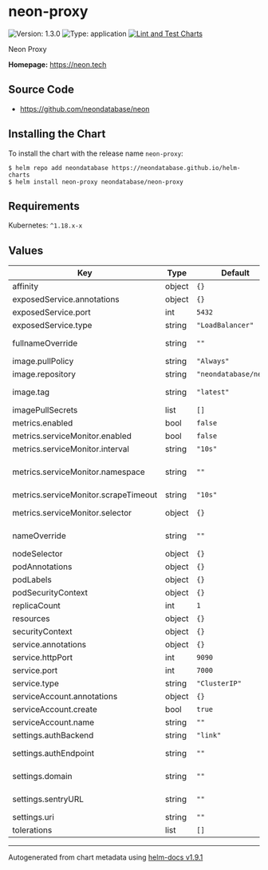 # neon-proxy

![Version: 1.3.0](https://img.shields.io/badge/Version-1.3.0-informational?style=flat-square) ![Type: application](https://img.shields.io/badge/Type-application-informational?style=flat-square) [![Lint and Test Charts](https://github.com/neondatabase/helm-charts/actions/workflows/lint-test.yaml/badge.svg)](https://github.com/neondatabase/helm-charts/actions/workflows/lint-test.yaml)

Neon Proxy

**Homepage:** https://neon.tech

## Source Code

* <https://github.com/neondatabase/neon>

## Installing the Chart

To install the chart with the release name `neon-proxy`:

```console
$ helm repo add neondatabase https://neondatabase.github.io/helm-charts
$ helm install neon-proxy neondatabase/neon-proxy
```

## Requirements

Kubernetes: `^1.18.x-x`

## Values

| Key | Type | Default | Description |
|-----|------|---------|-------------|
| affinity | object | `{}` | Affinity for pod assignment |
| exposedService.annotations | object | `{}` | Annotations to add to the exposed service |
| exposedService.port | int | `5432` | Exposed Service proxy port |
| exposedService.type | string | `"LoadBalancer"` | Exposed service type |
| fullnameOverride | string | `""` | String to fully override neon-proxy.fullname template |
| image.pullPolicy | string | `"Always"` | image pull policy |
| image.repository | string | `"neondatabase/neon"` | Neondatabase image repository |
| image.tag | string | `"latest"` | Overrides the image tag whose default is the chart appVersion. |
| imagePullSecrets | list | `[]` | Specify docker-registry secret names as an array |
| metrics.enabled | bool | `false` | Enable prometheus metrcis autodiscovery |
| metrics.serviceMonitor.enabled | bool | `false` | Create ServiceMonitor resource |
| metrics.serviceMonitor.interval | string | `"10s"` | Interval in which prometheus scrapes |
| metrics.serviceMonitor.namespace | string | `""` | The namespace in which the ServiceMonitor will be created, if empty then Release.Namespace used |
| metrics.serviceMonitor.scrapeTimeout | string | `"10s"` | Scrape Timeout duration for prometheus |
| metrics.serviceMonitor.selector | object | `{}` | Additional labels to attach (used by Prometheus operator) |
| nameOverride | string | `""` | String to partially override neon-proxy.fullname template (will maintain the release name) |
| nodeSelector | object | `{}` | Node labels for pod assignment. |
| podAnnotations | object | `{}` | Annotations for neon-proxy pods |
| podLabels | object | `{}` | Additional labels for neon-proxy pods |
| podSecurityContext | object | `{}` | neon-proxy's pods Security Context |
| replicaCount | int | `1` |  |
| resources | object | `{}` |  |
| securityContext | object | `{}` | neon-proxy's containers Security Context |
| service.annotations | object | `{}` | Annotations to add to the service |
| service.httpPort | int | `9090` | Http management port |
| service.port | int | `7000` | Service management port |
| service.type | string | `"ClusterIP"` | Service type |
| serviceAccount.annotations | object | `{}` | Annotations to add to the service account |
| serviceAccount.create | bool | `true` |  |
| serviceAccount.name | string | `""` |  |
| settings.authBackend | string | `"link"` | auth method used (console|link|postgres) |
| settings.authEndpoint | string | `""` | auth endpoint, e.g. "http://console.neon/authenticate_proxy_request/" |
| settings.domain | string | `""` | domain used in TLS cert for client postgres connections |
| settings.sentryURL | string | `""` | url used by sentry to collect error/panic events in neon-proxy |
| settings.uri | string | `""` |  |
| tolerations | list | `[]` | Tolerations for pod assignment. |

----------------------------------------------
Autogenerated from chart metadata using [helm-docs v1.9.1](https://github.com/norwoodj/helm-docs/releases/v1.9.1)
